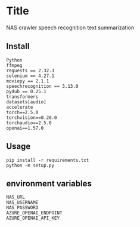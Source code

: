 # Title

NAS crawler
speech recognition
text summarization

## Install

```
Python
ffmpeg
requests == 2.32.3
selenium == 4.27.1
moviepy == 2.1.1
speechrecognition == 3.13.0
pydub == 0.25.1
transformers 
datasets[audio] 
accelerate
torch==2.5.0 
torchvision==0.20.0 
torchaudio==2.5.0
openai==1.57.0
```

## Usage

```
pip install -r requirements.txt
python -m setup.py
```

## environment variables

```
NAS_URL
NAS_USERNAME
NAS_PASSWORD
AZURE_OPENAI_ENDPOINT
AZURE_OPENAI_API_KEY
```

